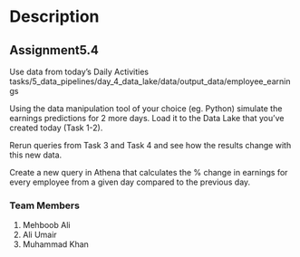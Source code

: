 # Description

## Assignment5.4

Use data from today’s Daily Activities
tasks/5_data_pipelines/day_4_data_lake/data/output_data/employee_earnings

Using the data manipulation tool of your choice (eg. Python) simulate the earnings predictions for 2 more days. Load it to the Data Lake that you’ve created today (Task
1-2).

Rerun queries from Task 3 and Task 4 and see how the results change with this new data.

Create a new query in Athena that calculates the % change in earnings for every employee from a given day compared to the previous day.


### Team Members
1. Mehboob Ali
2. Ali Umair 
3. Muhammad Khan 
